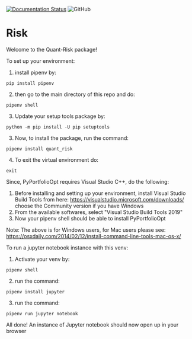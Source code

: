 [![Documentation Status](https://readthedocs.org/projects/quant-risk/badge/?version=latest)](https://quant-risk.readthedocs.io/en/latest/?badge=latest) ![GitHub](https://img.shields.io/github/license/QAM-ATC/Risk)
# Risk
Welcome to the Quant-Risk package!

To set up your environment:
1. install pipenv by:
``` {python}
pip install pipenv
```
2. then go to the main directory of this repo and do:
``` {python}
pipenv shell
```
3. Update your setup tools package by:
```{python}
python -m pip install -U pip setuptools
```
3. Now, to install the package, run the command:
``` {python}
pipenv install quant_risk
```
4. To exit the virtual environment do:
``` {python}
exit
```

Since, PyPortfolioOpt requires  Visual Studio C++, do the following:
1. Before installing and setting up your environment, install Visual Studio Build Tools from here: https://visualstudio.microsoft.com/downloads/
choose the Community version if you have Windows
2. From the available softwares, select "Visual Studio Build Tools 2019"
3. Now your pipenv shell should be able to install PyPortfolioOpt

Note: The above is for Windows users, for Mac users please see: https://osxdaily.com/2014/02/12/install-command-line-tools-mac-os-x/

To run a jupyter notebook instance with this venv:
1. Activate your venv by:
``` {python}
pipenv shell
```
2. run the command:
``` {python}
pipenv install jupyter
```
3. run the command:
``` {python}
pipenv run jupyter notebook
```
All done!
An instance of Jupyter notebook should now open up in your browser
